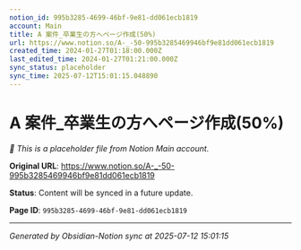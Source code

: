 ```yaml
---
notion_id: 995b3285-4699-46bf-9e81-dd061ecb1819
account: Main
title: A 案件_卒業生の方へページ作成(50%)
url: https://www.notion.so/A-_-50-995b3285469946bf9e81dd061ecb1819
created_time: 2024-01-27T01:18:00.000Z
last_edited_time: 2024-01-27T01:21:00.000Z
sync_status: placeholder
sync_time: 2025-07-12T15:01:15.048890
---
```


# A 案件_卒業生の方へページ作成(50%)

*🔄 This is a placeholder file from Notion Main account.*

**Original URL**: https://www.notion.so/A-_-50-995b3285469946bf9e81dd061ecb1819

**Status**: Content will be synced in a future update.

**Page ID**: `995b3285-4699-46bf-9e81-dd061ecb1819`

---

*Generated by Obsidian-Notion sync at 2025-07-12 15:01:15*
